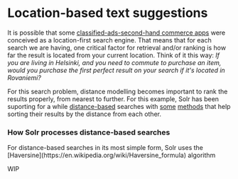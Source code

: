 # Location-based text suggestions

It is possible that some [classified-ads-second-hand commerce apps](https://es.wallapop.com/) were 
conceived as a location-first search engine. That means that for each search we are having,
one critical factor for retrieval and/or ranking is how far the result is located from your current location.
Think of it this way: _If you are living in Helsinki, and you need to commute to purchase an item, would you purchase the first perfect result on your 
search if it's located in Rovaniemi?_

For this search problem, distance modelling becomes important to rank the results properly, from nearest to further. 
For this example, Solr has been suporting for a while [distance-based](https://solr.apache.org/guide/6_6/spatial-search.html)
searches with [some](https://solr.apache.org/guide/6_6/spatial-search.html) [methods](https://solr.apache.org/guide/6_6/spatial-search.html#SpatialSearch-bbox) that help
sorting their results by the distance from each other.

### How Solr processes distance-based searches
<span align="left">
For distance-based searches in its most simple form, Solr uses the [Haversine](https://en.wikipedia.org/wiki/Haversine_formula) algorithm

WIP
